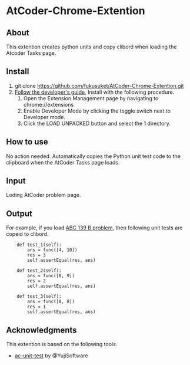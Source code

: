 # AtCoder-Chrome-Extention

## About
This extention creates python units and copy clibord when loading the Atcoder Tasks page.


## Install

1. git clone https://github.com/fukusuket/AtCoder-Chrome-Extention.git
2. [Follow the developer's guide](https://developer.chrome.com/docs/extensions/mv2/getstarted/), Install with the following procedure.
   1. Open the Extension Management page by navigating to chrome://extensions
   2. Enable Developer Mode by clicking the toggle switch next to Developer mode.
   3. Click the LOAD UNPACKED button and select the 1 directory.

## How to use
No action needed. 
Automatically copies the Python unit test code to the clipboard when the AtCoder Tasks page loads.


## Input
Loding AtCoder problem page.

## Output
For example, if you load [ABC 139 B problem](https://atcoder.jp/contests/abc139/tasks/abc139_b),
then following unit tests are copeid to clibord.
```
    def test_1(self):
        ans = func([4, 10])
        res = 3
        self.assertEqual(res, ans)

    def test_2(self):
        ans = func([8, 9])
        res = 2
        self.assertEqual(res, ans)

    def test_3(self):
        ans = func([8, 8])
        res = 1
        self.assertEqual(res, ans)
```

## Acknowledgments
This extention is based on the following tools.
- [ac-unit-test](https://github.com/YujiSoftware/ac-unit-test) by @YujiSoftware